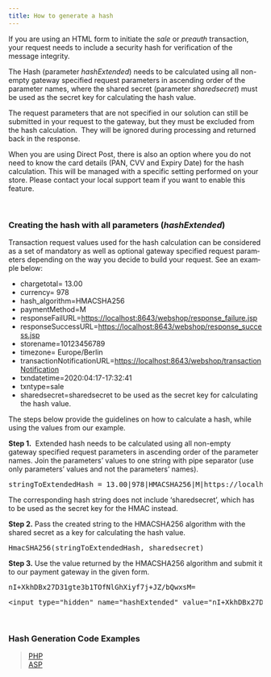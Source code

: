 ```yaml
---
title: How to generate a hash
---
```


If you are using an HTML form to initiate the _sale_ or _preauth_ transaction, your request needs to include a security hash for verification of&nbsp;the message integrity.

The Hash (parameter _hashExtended_) needs to be calculated using all&nbsp;<span lang="EN-US"><span><span><span>non-empty gateway</span></span></span></span>&nbsp;<span lang="EN-US"><span><span><span>specified</span></span></span></span> request parameters in ascending order of the parameter names,&nbsp;<span lang="EN-US"><span><span><span>where the shared secret (parameter <em>sharedsecret</em>) must be used as the secret key for calculating the hash value</span></span></span></span>.&nbsp;

<span lang="EN-US"><span><span><span>The request parameters that are not specified in our solution can still be submitted in your request to the gateway, but they must be excluded from the hash calculation.&nbsp;&nbsp;They will be ignored during processing and returned back in the response.&nbsp;&nbsp;</span></span></span></span>

When you are using Direct Post, there is also an option where you do not need to know the card details (PAN, CVV and Expiry Date) for the hash calculation. This will be managed with a specific setting performed on your store. Please contact your local support team if you want to enable this feature.

&nbsp;

### Creating the hash with all parameters (_hashExtended_)

<span><span><span lang="EN-US">Transaction request values used for the hash calculation </span></span></span><span lang="EN-US"><span><span><span>can be considered as a set of mandatory as well as optional gateway</span></span></span></span>&nbsp;<span lang="EN-US"><span><span><span>specified request parameters depending on the way&nbsp;you decide to build your request. See an example below</span></span></span></span><span><span><span lang="EN-US">: </span></span></span>

  * <span><span><span lang="EN-US">chargetotal= 13.00</span></span></span>
  * <span><span><span lang="EN-US">currency= 978</span></span></span>
  * <span><span><span><span><span><span><span lang="EN-US"><span>hash_algorithm=</span></span><span lang="EN-US"><span><span>HMACSHA256</span></span></span></span></span></span></span></span></span>
  * <span><span><span lang="EN-US">paymentMethod=M</span></span></span>
  * <span><span><span lang="EN-US">responseFailURL=<a href="https://localhost:8643/webshop/response_failure.jsp"><span lang="EN-GB"><span>https://localhost:8643/webshop/response_failure.jsp</span></span></a></span></span></span>
  * <span><span><span lang="EN-US">responseSuccessURL=<a href="https://localhost:8643/webshop/response_success.jsp"><span lang="EN-GB"><span>https://localhost:8643/webshop/response_success.jsp</span></span></a></span></span></span>
  * <span><span><span lang="EN-US">storename=10123456789</span></span></span>
  * <span><span><span lang="EN-US">timezone=</span> <span lang="EN-US">Europe/Berlin</span></span></span>
  * <span><span><span lang="EN-US">transactionNotificationURL=<a href="https://localhost:8643/webshop/transactionNotification"><span lang="EN-GB"><span>https://localhost:8643/webshop/transactionNotification</span></span></a></span></span></span>
  * <span><span><span lang="EN-US">txndatetime=2020:04:17-17:32:41</span></span></span>
  * <span><span><span lang="EN-US">txntype=sale</span></span></span>
  * <span><span><span lang="EN-US">sharedsecret=sharedsecret&nbsp;</span></span></span><span lang="EN-US"><span><span><span>to be used as the secret key for calculating the hash value.</span></span></span></span>

<span><span><span><span lang="EN-US"><span><span>The steps below provide the guidelines on how to calculate a hash, while using the values from our example.</span></span></span></span></span></span>

<span><span><span lang="EN-US"><strong>Step 1.</strong>&nbsp; </span><span lang="EN-US">Extended</span><span lang="EN-US"> hash needs to be calculated using all </span></span></span><span lang="EN-US"><span><span><span>non-empty gateway&nbsp;specified </span></span></span></span><span><span><span lang="EN-US">request parameters in ascending order of the parameter names. Join the parameters’ values to one string with pipe separator (use only parameters’ values and not the parameters’ names).</span></span></span>

<pre><span><span><span lang="EN-US">stringToExtendedHash = 13.00|978|</span></span></span><span lang="EN-US"><span><span><span>HMACSHA256|</span></span></span></span><span><span><span lang="EN-US">M|https://localhost:8643/webshop/response_failure.jsp|https://localhost:8643/webshop/response_success.jsp|10123456789|Europe/Berlin|https://localhost:8643/webshop/transactionNotification|2020:04:17-17:32:41|sale</span></span></span>
</pre>

<span><span><span lang="EN-US">The corresponding hash string does not include ‘sharedsecret’, which has to be used as the secret key for the HMAC instead.</span></span></span>

<span><span><span lang="EN-US"><strong>Step 2.</strong> Pass the created string to the HMACSHA256 algorithm with the shared secret as a key for calculating the hash value.</span></span></span>

<pre><span><span><span lang="EN-US"><span>HmacSHA256</span></span><span lang="EN-US">(stringToExtendedHash</span><span lang="EN-US">, sharedsecret)</span></span></span></pre>

<span><span><span lang="EN-US"><strong>Step 3.</strong> Use the value returned by the HMACSHA256 algorithm and submit it to our payment gateway in the given form.</span></span></span>

<pre><span lang="EN-US"><span><span><span>nI+XkhDBx27D31gte3b1TOfNlGhXiyf7j+JZ/bQwxsM=</span></span></span></span>
</pre>

<pre><span><span><span lang="EN-US"><span>&lt;input type="hidden" name="hashExtended" value="</span></span></span></span><span lang="EN-US"><span><span><span>nI+XkhDBx27D31gte3b1TOfNlGhXiyf7j+JZ/bQwxsM=</span></span></span></span><span><span><span lang="EN-US"><span>"/&gt;</span></span></span></span></pre>

&nbsp;

### Hash Generation Code Examples

> [PHP][1]  
> [ASP][2]

 [1]: https://docs.firstdata.com/org/gateway/node/323
 [2]: https://docs.firstdata.com/org/gateway/node/324
